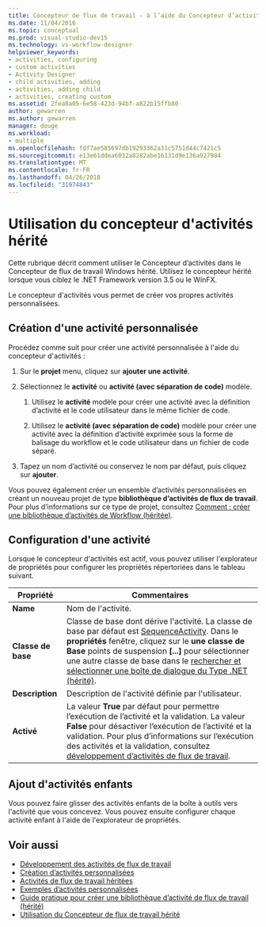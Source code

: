 ```yaml
---
title: Concepteur de flux de travail - à l’aide du Concepteur d’activités hérité
ms.date: 11/04/2016
ms.topic: conceptual
ms.prod: visual-studio-dev15
ms.technology: vs-workflow-designer
helpviewer_keywords:
- activities, configuring
- custom activities
- Activity Designer
- child activities, adding
- activities, adding child
- activities, creating custom
ms.assetid: 2fea8a05-6e58-423d-94bf-a822b15ffb80
author: gewarren
ms.author: gewarren
manager: douge
ms.workload:
- multiple
ms.openlocfilehash: fdf7ae585697db19293362a31c5751d44c7421c5
ms.sourcegitcommit: e13e61ddea6032a8282abe16131d9e136a927984
ms.translationtype: MT
ms.contentlocale: fr-FR
ms.lasthandoff: 04/26/2018
ms.locfileid: "31974843"
---
```

# <a name="using-the-legacy-activity-designer"></a>Utilisation du concepteur d'activités hérité

Cette rubrique décrit comment utiliser le Concepteur d’activités dans le Concepteur de flux de travail Windows hérité. Utilisez le concepteur hérité lorsque vous ciblez le .NET Framework version 3.5 ou le WinFX.

Le concepteur d'activités vous permet de créer vos propres activités personnalisées.

## <a name="creating-a-custom-activity"></a>Création d'une activité personnalisée

Procédez comme suit pour créer une activité personnalisée à l'aide du concepteur d'activités :

1.  Sur le **projet** menu, cliquez sur **ajouter une activité**.

2.  Sélectionnez le **activité** ou **activité (avec séparation de code)** modèle.

    1.  Utilisez le **activité** modèle pour créer une activité avec la définition d’activité et le code utilisateur dans le même fichier de code.

    2.  Utilisez le **activité (avec séparation de code)** modèle pour créer une activité avec la définition d’activité exprimée sous la forme de balisage du workflow et le code utilisateur dans un fichier de code séparé.

3.  Tapez un nom d’activité ou conservez le nom par défaut, puis cliquez sur **ajouter**.

Vous pouvez également créer un ensemble d’activités personnalisées en créant un nouveau projet de type **bibliothèque d’activités de flux de travail**. Pour plus d’informations sur ce type de projet, consultez [Comment : créer une bibliothèque d’activités de Workflow (héritée)](../workflow-designer/how-to-create-a-workflow-activity-library-legacy.md).

## <a name="configuring-an-activity"></a>Configuration d'une activité

Lorsque le concepteur d'activités est actif, vous pouvez utiliser l'explorateur de propriétés pour configurer les propriétés répertoriées dans le tableau suivant.

|Propriété|Commentaires|
|--------------|--------------|
|**Name**|Nom de l'activité.|
|**Classe de base**|Classe de base dont dérive l'activité. La classe de base par défaut est [SequenceActivity](http://go.microsoft.com/fwlink?LinkID=65020). Dans le **propriétés** fenêtre, cliquez sur le **une classe de Base** points de suspension **[...]**  pour sélectionner une autre classe de base dans le [rechercher et sélectionner une boîte de dialogue du Type .NET (hérité)](../workflow-designer/browse-and-select-a-dotnet-type-dialog-box-legacy.md).|
|**Description**|Description de l'activité définie par l'utilisateur.|
|**Activé**|La valeur **True** par défaut pour permettre l’exécution de l’activité et la validation. La valeur **False** pour désactiver l’exécution de l’activité et la validation. Pour plus d’informations sur l’exécution des activités et la validation, consultez [développement d’activités de flux de travail](http://go.microsoft.com/fwlink?LinkID=65024).|

## <a name="adding-child-activities"></a>Ajout d'activités enfants

Vous pouvez faire glisser des activités enfants de la boîte à outils vers l'activité que vous concevez. Vous pouvez ensuite configurer chaque activité enfant à l'aide de l'explorateur de propriétés.

## <a name="see-also"></a>Voir aussi

- [Développement des activités de flux de travail](http://go.microsoft.com/fwlink?LinkID=65024)
- [Création d’activités personnalisées](http://go.microsoft.com/fwlink?LinkID=65021)
- [Activités de flux de travail héritées](../workflow-designer/legacy-workflow-activities.md)
- [Exemples d’activités personnalisées](http://go.microsoft.com/fwlink?LinkID=65022)
- [Guide pratique pour créer une bibliothèque d’activité de flux de travail (hérité)](../workflow-designer/how-to-create-a-workflow-activity-library-legacy.md)
- [Utilisation du Concepteur de flux de travail hérité](../workflow-designer/using-the-legacy-workflow-designer.md)